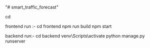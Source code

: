 "# smart_traffic_forecast" 

cd <folder-name>

frontend run :- 
cd frontend
npm run build
npm start

backend run:-
cd backend
venv\Scripts\activate
python manage.py runserver

